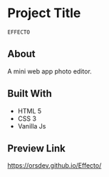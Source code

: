 # Project Title
  ````
  EFFECTO
  ````
  
## About
A mini web app photo editor.


## Built With

* HTML 5
* CSS 3
* Vanilla Js

## Preview Link
https://orsdev.github.io/Effecto/



